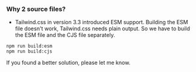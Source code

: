 ### Why 2 source files?

- Tailwind.css in version 3.3 introduced ESM support. Building the ESM file doesn't work, Tailwind.css needs plain output. So we have to build the ESM file and the CJS file separately.

```
npm run build:esm
npm run build:cjs
```

If you found a better solution, please let me know.
